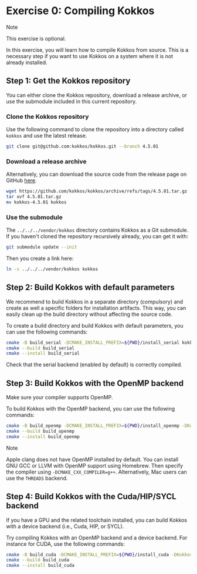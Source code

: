 # Exercise 0: Compiling Kokkos

> [!NOTE]
> This exercise is optional.

In this exercise, you will learn how to compile Kokkos from source.
This is a necessary step if you want to use Kokkos on a system where it is not already installed.

## Step 1: Get the Kokkos repository

You can either clone the Kokkos repository, download a release archive, or use the submodule included in this current repository.

### Clone the Kokkos repository

Use the following command to clone the repository into a directory called `kokkos` and use the latest release.

```sh
git clone git@github.com:kokkos/kokkos.git --branch 4.5.01
```

### Download a release archive

Alternatively, you can download the source code from the release page on GitHub [here](https://github.com/kokkos/kokkos/releases).

```sh
wget https://github.com/kokkos/kokkos/archive/refs/tags/4.5.01.tar.gz
tar xvf 4.5.01.tar.gz
mv kokkos-4.5.01 kokkos
```

### Use the submodule

The `../../../vendor/kokkos` directory contains Kokkos as a Git submodule.
If you haven't cloned the repository recursively already, you can get it with:

```sh
git submodule update --init
```

Then you create a link here:

```sh
ln -s ../../../vendor/kokkos kokkos
```

## Step 2: Build Kokkos with default parameters

We recommend to build Kokkos in a separate directory (compulsory) and create as well a specific folders for installation artifacts.
This way, you can easily clean up the build directory without affecting the source code.

To create a build directory and build Kokkos with default parameters, you can use the following commands:

```bash
cmake -B build_serial -DCMAKE_INSTALL_PREFIX=${PWD}/install_serial kokkos
cmake --build build_serial
cmake --install build_serial
```

Check that the serial backend (enabled by default) is correctly compiled.

## Step 3: Build Kokkos with the OpenMP backend

Make sure your compiler supports OpenMP.

To build Kokkos with the OpenMP backend, you can use the following commands:

```bash
cmake -B build_openmp -DCMAKE_INSTALL_PREFIX=${PWD}/install_openmp -DKokkos_ENABLE_OPENMP=ON kokkos
cmake --build build_openmp
cmake --install build_openmp
```

> [!NOTE]
> Apple clang does not have OpenMP installed by default.
> You can install GNU GCC or LLVM with OpenMP support using Homebrew.
> Then specify the compiler using `-DCMAKE_CXX_COMPILER=g++`.
> Alternatively, Mac users can use the `THREADS` backend.

## Step 4: Build Kokkos with the Cuda/HIP/SYCL backend

If you have a GPU and the related toolchain installed, you can build Kokkos with a device backend (i.e., Cuda, HIP, or SYCL).

Try compiling Kokkos with an OpenMP backend and a device backend.
For instance for CUDA, use the following commands:

```bash
cmake -B build_cuda -DCMAKE_INSTALL_PREFIX=${PWD}/install_cuda -DKokkos_ENABLE_CUDA=ON kokkos
cmake --build build_cuda
cmake --install build_cuda
```
